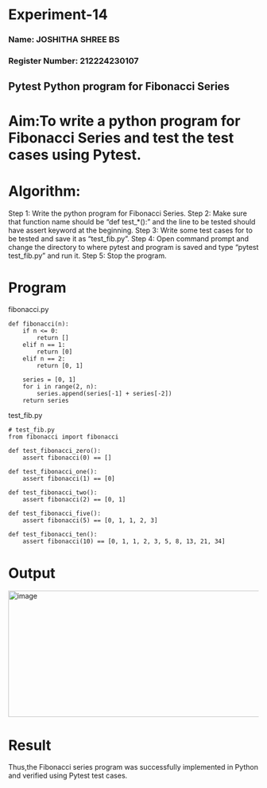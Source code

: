 # Experiment-14
### Name: JOSHITHA SHREE BS
### Register Number: 212224230107

## Pytest Python program for Fibonacci Series 
# Aim:To write a python program for Fibonacci Series and test the test cases using Pytest. 
# Algorithm: 
Step 1: Write the python program for Fibonacci Series.
Step 2: Make sure that function name should be “def test_*():” and the line to be tested
should have assert keyword at the beginning.
Step 3: Write some test cases for to be tested and save it as “test_fib.py”.
Step 4: Open command prompt and change the directory to where pytest and program is
saved and type “pytest test_fib.py” and run it.
Step 5: Stop the program. 
# Program
fibonacci.py
```
def fibonacci(n):
    if n <= 0:
        return []
    elif n == 1:
        return [0]
    elif n == 2:
        return [0, 1]

    series = [0, 1]
    for i in range(2, n):
        series.append(series[-1] + series[-2])
    return series

```
test_fib.py
```
# test_fib.py
from fibonacci import fibonacci

def test_fibonacci_zero():
    assert fibonacci(0) == []

def test_fibonacci_one():
    assert fibonacci(1) == [0]

def test_fibonacci_two():
    assert fibonacci(2) == [0, 1]

def test_fibonacci_five():
    assert fibonacci(5) == [0, 1, 1, 2, 3]

def test_fibonacci_ten():
    assert fibonacci(10) == [0, 1, 1, 2, 3, 5, 8, 13, 21, 34]
```
# Output
<img width="1285" height="254" alt="image" src="https://github.com/user-attachments/assets/d0e6d967-5352-4514-901a-24fb599471ca" />

# Result
Thus,the Fibonacci series program was successfully implemented in Python and verified using Pytest test cases.
